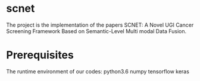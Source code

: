 # scnet
The project is the implementation of the papers SCNET: A Novel UGI Cancer Screening Framework Based on Semantic-Level Multi modal Data Fusion.

# Prerequisites 
The runtime environment of our codes:
    python3.6
    numpy
    tensorflow
    keras


